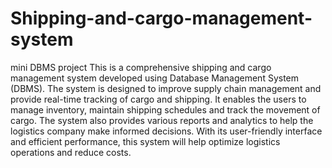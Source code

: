 # Shipping-and-cargo-management-system
mini DBMS project
This is a comprehensive shipping and cargo management system developed using Database Management System (DBMS). The system is designed to improve supply chain management and provide real-time tracking of cargo and shipping. It enables the users to manage inventory, maintain shipping schedules and track the movement of cargo. The system also provides various reports and analytics to help the logistics company make informed decisions. With its user-friendly interface and efficient performance, this system will help optimize logistics operations and reduce costs.
